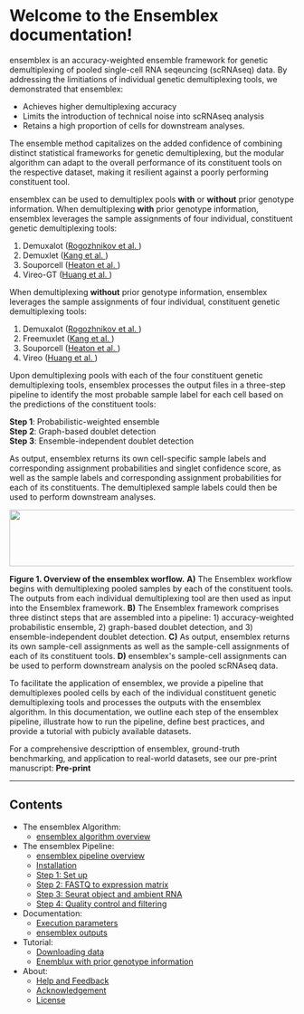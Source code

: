 # Welcome to the Ensemblex documentation!
ensemblex is an accuracy-weighted ensemble framework for genetic demultiplexing of pooled single-cell RNA seqeuncing (scRNAseq) data. By addressing the limitiations of individual genetic demultiplexing tools, we demonstrated that ensemblex:

- Achieves higher demultiplexing accuracy
- Limits the introduction of technical noise into scRNAseq analysis 
- Retains a high proportion of cells for downstream analyses. 

The ensemble method capitalizes on the added confidence of combining distinct statistical frameworks for genetic demultiplexing, but the modular algorithm can adapt to the overall performance of its constituent tools on the respective dataset, making it resilient against a poorly performing constituent tool. 

ensemblex can be used to demultiplex pools **with** or **without** prior genotype information. When demultiplexing **with** prior genotype information, ensemblex leverages the sample assignments of four individual, constituent genetic demultiplexing tools:

1. Demuxalot ([Rogozhnikov et al. ](https://www.biorxiv.org/content/10.1101/2021.05.22.443646v2.abstract))
2. Demuxlet ([Kang et al. ](https://www.nature.com/articles/nbt.4042))
3. Souporcell ([Heaton et al. ](https://www.nature.com/articles/s41592-020-0820-1))
4. Vireo-GT ([Huang et al. ](https://link.springer.com/article/10.1186/s13059-019-1865-2))

When demultiplexing **without** prior genotype information, ensemblex leverages the sample assignments of four individual, constituent genetic demultiplexing tools:

1. Demuxalot ([Rogozhnikov et al. ](https://www.biorxiv.org/content/10.1101/2021.05.22.443646v2.abstract))
2. Freemuxlet ([Kang et al. ](https://www.nature.com/articles/nbt.4042))
3. Souporcell ([Heaton et al. ](https://www.nature.com/articles/s41592-020-0820-1))
4. Vireo ([Huang et al. ](https://link.springer.com/article/10.1186/s13059-019-1865-2))

Upon demultiplexing pools with each of the four constituent genetic demultiplexing tools, ensemblex processes the output files in a three-step pipeline to identify the most probable sample label for each cell based on the predictions of the constituent tools:

**Step 1**: Probabilistic-weighted ensemble <br />
**Step 2**: Graph-based doublet detection <br />
**Step 3**: Ensemble-independent doublet detection <br />

As output, ensemblex returns its own cell-specific sample labels and corresponding assignment probabilities and singlet confidence score, as well as the sample labels and corresponding assignment probabilities for each of its constituents. The demultiplexed sample labels could then be used to perform downstream analyses.

 <p align="center">
 <img src="https://github.com/neurobioinfo/ensemblex/assets/97498007/d4161be8-8bc6-4c08-af60-4ee3f486e940" width="650" height="100">
 </p>

**Figure 1. Overview of the ensemblex worflow.** **A)** The Ensemblex workflow begins with demultiplexing pooled samples by each of the constituent tools. The outputs from each individual demultiplexing tool are then used as input into the Ensemblex framework.  **B)** The Ensemblex framework comprises three distinct steps that are assembled into a pipeline: 1) accuracy-weighted probabilistic ensemble, 2) graph-based doublet detection, and 3) ensemble-independent doublet detection.  **C)** As output, ensemblex returns its own sample-cell assignments as well as the sample-cell assignments of each of its constituent tools.  **D)** ensemblex's sample-cell assignments can be used to perform downstream analysis on the pooled scRNAseq data. 

To facilitate the application of ensemblex, we provide a pipeline that demultiplexes pooled cells by each of the individual constituent genetic demultiplexing tools and processes the outputs with the ensemblex algorithm. In this documentation, we outline each step of the ensemblex pipeline, illustrate how to run the pipeline, define best practices, and provide a tutorial with pubicly available datasets. 

For a comprehensive descripttion of ensemblex, ground-truth benchmarking, and application to real-world datasets, see our pre-print manuscript: **Pre-print**

 - - - -

## Contents
- The ensemblex Algorithm:
    - [ensemblex algorithm overview](overview.md)
- The ensemblex Pipeline:
    - [ensemblex pipeline overview](overview_pipeline.md)
    - [Installation](installation.md)
    - [Step 1: Set up](Step0.md)
    - [Step 2: FASTQ to expression matrix](Step1.md)
    - [Step 3: Seurat object and ambient RNA](Step2.md)
    - [Step 4: Quality control and filtering](Step3.md)
- Documentation:    
    - [Execution parameters](reference.md) 
    - [ensemblex outputs](outputs.md) 
- Tutorial:
    - [Downloading data](midbrain_download.md)
    - [Enemblux with prior genotype information](Dataset1.md)            
- About:
    - [Help and Feedback](contributing.md)
    - [Acknowledgement](Acknowledgement.md)
    - [License](LICENSE.md)
